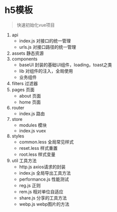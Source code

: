 <!--
 * @Date: 2020-07-14 14:34:09
 * @LastEditors: kjs
 * @LastEditTime: 2020-07-20 10:38:45
 * @FilePath: \vue-h5-template\README.md
--> 
# h5模板

>快速初始化vue项目
1. api 
    + index.js 对接口的统一管理
    + urls.js 对接口路径的统一管理
2. assets 静态资源
3. components 
    + baseUI 封装的基础UI组件，loading，toast之类
    + lib 对组件的注入，全局使用
    + 业务组件
4. filters 过滤器
5. pages 页面
    + about 页面
    + home 页面
6. router 
    + index.js 路由
7. store 
    + modules 模块
    + index.js vuex
8. styles 
    + common.less 全局常见样式
    + reset.less 样式重置
    + root.less 样式变量
9. util 工具方法
    + http.js axios请求的封装
    + index.js 全局导出工具方法
    + performance.js 性能测试
    + reg.js 正则
    + rem.js 相对单位自适应
    + share.js 分享的工具方法
    + webp.js webp图片的方法
    